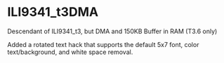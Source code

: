 # ILI9341_t3DMA
Descendant of ILI9341_t3, but DMA and 150KB Buffer in RAM (T3.6 only)

Added a rotated text hack that supports the default 5x7 font, color text/background, and white space removal. 

